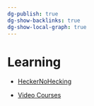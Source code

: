 ```yaml
---
dg-publish: true
dg-show-backlinks: true
dg-show-local-graph: true
---
```

# Learning

- [HeckerNoHecking](https://skillshare.heckernohecking.repl.co/)

- [Video Courses](https://revival.awestruck.workers.dev/0:)
